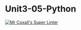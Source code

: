 # Unit3-05-Python
[![Mr Coxall's Super Linter](https://github.com/ICS3U-C-Programming-SantiagoH/Unit3-05-Python/workflows/Mr%20Coxall's%20Super%20Linter/badge.svg)](https://github.com/ICS3U-C-Programming-SantiagoH/Unit3-05-Python/actions/)
